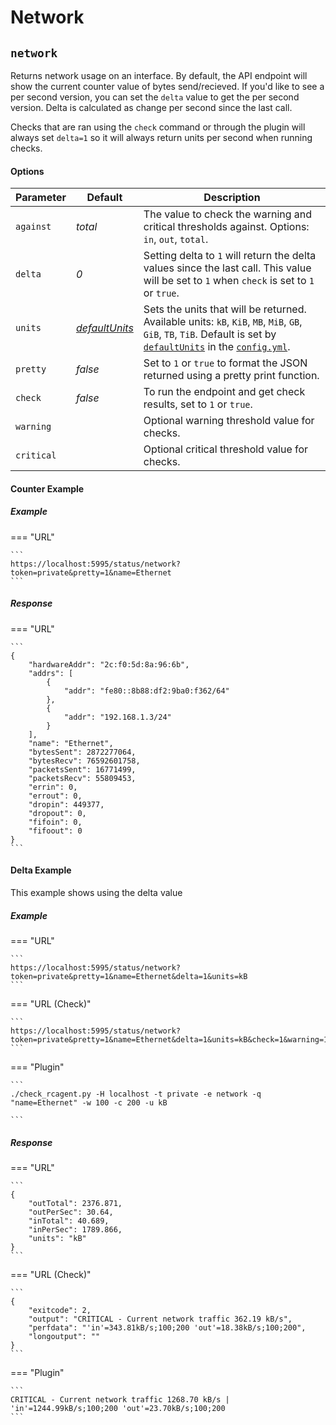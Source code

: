 # Network

## `network`

Returns network usage on an interface. By default, the API endpoint will show the current counter value of bytes send/recieved. If you'd like to see a per second version, you can set the `delta` value to get the per second version. Delta is calculated as change per second since the last call.

Checks that are ran using the `check` command or through the plugin will always set `delta=1` so it will always return units per second when running checks.

#### Options

Parameter | Default | Description
----------|---------|------------
`against` | *total* | The value to check the warning and critical thresholds against. Options: `in`, `out`, `total`.
`delta` | *0* | Setting delta to `1` will return the delta values since the last call. This value will be set to `1` when `check` is set to `1` or `true`.
`units`  | [*defaultUnits*](../../config/options#defaultunits) | Sets the units that will be returned. Available units: `kB`, `KiB`, `MB`, `MiB`, `GB`, `GiB`, `TB`, `TiB`. Default is set by [`defaultUnits`](../../config/options#defaultunits) in the [`config.yml`](../../config/options).
`pretty` | *false* | Set to `1` or `true` to format the JSON returned using a pretty print function.
`check`  | *false* | To run the endpoint and get check results, set to `1` or `true`.
`warning` | | Optional warning threshold value for checks.
`critical` | | Optional critical threshold value for checks.

#### Counter Example

##### Example

=== "URL"

	```
	https://localhost:5995/status/network?token=private&pretty=1&name=Ethernet
	```

##### Response

=== "URL"

	```
	{
		"hardwareAddr": "2c:f0:5d:8a:96:6b",
		"addrs": [
			{
				"addr": "fe80::8b88:df2:9ba0:f362/64"
			},
			{
				"addr": "192.168.1.3/24"
			}
		],
		"name": "Ethernet",
		"bytesSent": 2872277064,
		"bytesRecv": 76592601758,
		"packetsSent": 16771499,
		"packetsRecv": 55809453,
		"errin": 0,
		"errout": 0,
		"dropin": 449377,
		"dropout": 0,
		"fifoin": 0,
		"fifoout": 0
	}
	```

#### Delta Example

This example shows using the delta value

##### Example

=== "URL"

	```
	https://localhost:5995/status/network?token=private&pretty=1&name=Ethernet&delta=1&units=kB
	```

=== "URL (Check)"

	```
	https://localhost:5995/status/network?token=private&pretty=1&name=Ethernet&delta=1&units=kB&check=1&warning=100&critical=200
	```

=== "Plugin"

	```
	./check_rcagent.py -H localhost -t private -e network -q "name=Ethernet" -w 100 -c 200 -u kB

	```

##### Response

=== "URL"

	```
	{
		"outTotal": 2376.871,
		"outPerSec": 30.64,
		"inTotal": 40.689,
		"inPerSec": 1789.866,
		"units": "kB"
	}
	```

=== "URL (Check)"

	```
	{
		"exitcode": 2,
		"output": "CRITICAL - Current network traffic 362.19 kB/s",
		"perfdata": "'in'=343.81kB/s;100;200 'out'=18.38kB/s;100;200",
		"longoutput": ""
	}
	```

=== "Plugin"

	```
	CRITICAL - Current network traffic 1268.70 kB/s | 'in'=1244.99kB/s;100;200 'out'=23.70kB/s;100;200
	```
